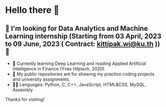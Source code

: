 # Hello there 👋

## 👯 I'm looking for Data Analytics and Machine Learning internship (Starting from 03 April, 2023 to 09 June, 2023 ( Contract: kittipak.wi@ku.th )) 👯

- 📖 Currently learning Deep Learning and reading Applied Artificial Intelligence in Finance (Yves Hilpisch, 2020).
- 📁 My public repositories are for showing my practice coding projects and university assignments.
- 👨‍💻 Languages: Python, C, C++, JavaScript, HTML&CSS, MySQL, Assembly
 
Thanks for visiting!

<!--
**AlienX77-cmd/AlienX77-cmd** is a ✨ _special_ ✨ repository because its `README.md` (this file) appears on your GitHub profile.

Here are some ideas to get you started:

- 🔭 I’m currently working on ...
- 🌱 I’m currently learning ...
- 👯 I’m looking to collaborate on ...
- 🤔 I’m looking for help with ...
- 💬 Ask me about ...
- 📫 How to reach me: ...
- 😄 Pronouns: ...
- ⚡ Fun fact: ...
-->
